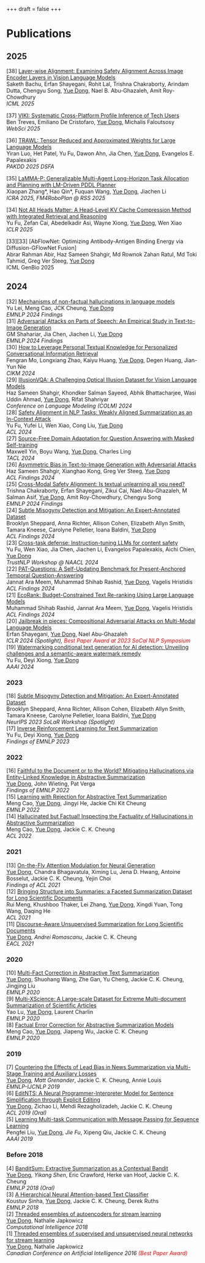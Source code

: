 +++
draft = false
+++

# Publications
## 2025
[38] [Layer-wise Alignment: Examining Safety Alignment Across Image Encoder Layers in Vision Language Models]()<br>Saketh Bachu, Erfan Shayegani, Rohit Lal, Trishna Chakraborty, Arindam Dutta, Chengyu Song, <u>Yue Dong</u>, Nael B. Abu-Ghazaleh, Amit Roy-Chowdhury<br>*ICML 2025*  

[37] [VIKI: Systematic Cross-Platform Profile Inference of Tech Users]()<br>Ben Treves, Emiliano De Cristofaro,  <u>Yue Dong</u>, Michalis Faloutsosy<br>*WebSci 2025*  

[36] [TRAWL: Tensor Reduced and Approximated Weights for Large Language Models]()<br>Yiran Luo, Het Patel, Yu Fu, Dawon Ahn, Jia Chen, <u>Yue Dong</u>, Evangelos E. Papalexakis<br>*PAKDD 2025 DSFA*

[35] [LaMMA-P: Generalizable Multi-Agent Long-Horizon Task Allocation and Planning with LM-Driven PDDL Planner]()<br>Xiaopan Zhang*, Hao Qin*, Fuquan Wang, <u>Yue Dong</u>, Jiachen Li<br>*ICRA 2025, FM4RoboPlan @ RSS 2025*  

[34] [Not All Heads Matter: A Head-Level KV Cache Compression Method with Integrated Retrieval and Reasoning](https://arxiv.org/abs/2410.19258)<br>Yu Fu, Zefan Cai, Abedelkadir Asi, Wayne Xiong, <u>Yue Dong</u>, Wen Xiao<br>*ICLR 2025*  

[33][33] [AbFlowNet: Optimizing Antibody-Antigen Binding Energy via Diffusion-GFlowNet Fusion]<br>Abrar Rahman Abir, Haz Sameen Shahgir, Md Rownok Zahan Ratul, Md Toki Tahmid, Greg Ver Steeg, <u>Yue Dong</u><br>ICML GenBio 2025

## 2024
[32] [Mechanisms of non-factual hallucinations in language models](https://arxiv.org/abs/2403.18167)<br>Yu Lei, Meng Cao, JCK Cheung, <u>Yue Dong</u><br>*EMNLP 2024 Findings*  
[31] [Adversarial Attacks on Parts of Speech: An Empirical Study in Text-to-Image Generation](https://arxiv.org/abs/2409.15381)<br>GM Shahariar, Jia Chen, Jiachen Li, <u>Yue Dong</u><br>*EMNLP 2024 Findings*  
[30] [How to Leverage Personal Textual Knowledge for Personalized Conversational Information Retrieval](https://dl.acm.org/doi/abs/10.1145/3627673.3679939)<br>Fengran Mo, Longxiang Zhao, Kaiyu Huang, <u>Yue Dong</u>, Degen Huang, Jian-Yun Nie<br>*CIKM 2024*  
[29] [IllusionVQA: A Challenging Optical Illusion Dataset for Vision Language Models](https://arxiv.org/abs/2403.15952)<br>Haz Sameen Shahgir, Khondker Salman Sayeed, Abhik Bhattacharjee, Wasi Uddin Ahmad, <u>Yue Dong</u>, Rifat Shahriyar<br>*Conference on Language Modeling (COLM) 2024*  
[28] [Safety Alignment in NLP Tasks: Weakly Aligned Summarization as an In-Context Attack](https://arxiv.org/abs/2312.06924)<br>Yu Fu, Yufei Li, Wen Xiao, Cong Liu, <u>Yue Dong</u><br>*ACL 2024*  
[27] [Source-Free Domain Adaptation for Question Answering with Masked Self-training](https://arxiv.org/abs/2212.09563)<br>Maxwell Yin, Boyu Wang, <u>Yue Dong</u>, Charles Ling<br>*TACL 2024*  
[26] [Asymmetric Bias in Text-to-Image Generation with Adversarial Attacks](https://arxiv.org/abs/2312.14440)<br>Haz Sameen Shahgir, Xianghao Kong, Greg Ver Steeg, <u>Yue Dong</u><br>*ACL Findings 2024*  
[25] [Cross-Modal Safety Alignment: Is textual unlearning all you need?](https://arxiv.org/abs/2406.02575)<br>Trishna Chakraborty, Erfan Shayegani, Zikui Cai, Nael Abu-Ghazaleh, M Salman Asif, <u>Yue Dong</u>, Amit Roy-Chowdhury, Chengyu Song<br>*EMNLP 2024 Findings*  
[24] [Subtle Misogyny Detection and Mitigation: An Expert-Annotated Dataset](https://arxiv.org/abs/2311.09443)<br>Brooklyn Sheppard, Anna Richter, Allison Cohen, Elizabeth Allyn Smith, Tamara Kneese, Carolyne Pelletier, Ioana Baldini, <u>Yue Dong</u><br>*ACL Findings 2024*  
[23] [Cross-task defense: Instruction-tuning LLMs for content safety](https://arxiv.org/abs/2312.06924)<br>Yu Fu, Wen Xiao, Jia Chen, Jiachen Li, Evangelos Papalexakis, Aichi Chien, <u>Yue Dong</u><br>*TrustNLP Workshop @ NAACL 2024*  
[22] [PAT-Questions: A Self-Updating Benchmark for Present-Anchored Temporal Question-Answering](https://arxiv.org/abs/2402.11034)<br>Jannat Ara Meem, Muhammad Shihab Rashid, <u>Yue Dong</u>, Vagelis Hristidis<br>*ACL Findings 2024*  
[21] [EcoRank: Budget-Constrained Text Re-ranking Using Large Language Models](https://arxiv.org/abs/2402.10866)<br>Muhammad Shihab Rashid, Jannat Ara Meem, <u>Yue Dong</u>, Vagelis Hristidis<br>*ACL Findings 2024*  
[20] [Jailbreak in pieces: Compositional Adversarial Attacks on Multi-Modal Language Models](https://arxiv.org/abs/2401.12345)<br>Erfan Shayegani, <u>Yue Dong</u>, Nael Abu-Ghazaleh<br>*ICLR 2024 (Spotlight), <span style="color:red">Best Paper Award at 2023 SoCal NLP Symposium</span>*  
[19] [Watermarking conditional text generation for AI detection: Unveiling challenges and a semantic-aware watermark remedy](https://arxiv.org/abs/2401.67890)<br>Yu Fu, Deyi Xiong, <u>Yue Dong</u><br>*AAAI 2024*

### 2023
[18] [Subtle Misogyny Detection and Mitigation: An Expert-Annotated Dataset](#)<br>Brooklyn Sheppard, Anna Richter, Allison Cohen, Elizabeth Allyn Smith, Tamara Kneese, Carolyne Pelletier, Ioana Baldini, <u>Yue Dong</u><br>*NeurIPS 2023 SoLaR Workshop (Spotlight)*  
[17] [Inverse Reinforcement Learning for Text Summarization](#)<br>Yu Fu, Deyi Xiong, <u>Yue Dong</u><br>*Findings of EMNLP 2023*


### 2022
[16] [Faithful to the Document or to the World? Mitigating Hallucinations via Entity-Linked Knowledge in Abstractive Summarization](#)<br><u>Yue Dong</u>, John Wieting, Pat Verga<br>*Findings of EMNLP 2022*  
[15] [Learning with Rejection for Abstractive Text Summarization](#)<br>Meng Cao, <u>Yue Dong</u>, Jingyi He, Jackie Chi Kit Cheung<br>*EMNLP 2022*  
[14] [Hallucinated but Factual! Inspecting the Factuality of Hallucinations in Abstractive Summarization](#)<br>Meng Cao, <u>Yue Dong</u>, Jackie C. K. Cheung<br>*ACL 2022*


### 2021
[13] [On-the-Fly Attention Modulation for Neural Generation](#)<br><u>Yue Dong</u>, Chandra Bhagavatula, Ximing Lu, Jena D. Hwang, Antoine Bosselut, Jackie C. K. Cheung, Yejin Choi<br>*Findings of ACL 2021*  
[12] [Bringing Structure into Summaries: a Faceted Summarization Dataset for Long Scientific Documents](#)<br>Rui Meng, Khushboo Thaker, Lei Zhang, <u>Yue Dong</u>, Xingdi Yuan, Tong Wang, Daqing He<br>*ACL 2021*  
[11] [Discourse-Aware Unsupervised Summarization for Long Scientific Documents](#)<br><u>Yue Dong</u>*, Andrei Romascanu*, Jackie C. K. Cheung<br>*EACL 2021*


### 2020
[10] [Multi-Fact Correction in Abstractive Text Summarization](#)<br><u>Yue Dong</u>, Shuohang Wang, Zhe Gan, Yu Cheng, Jackie C. K. Cheung, Jingjing Liu<br>*EMNLP 2020*  
[9] [Multi-XScience: A Large-scale Dataset for Extreme Multi-document Summarization of Scientific Articles](#)<br>Yao Lu, <u>Yue Dong</u>, Laurent Charlin<br>*EMNLP 2020*  
[8] [Factual Error Correction for Abstractive Summarization Models](#)<br>Meng Cao, <u>Yue Dong</u>, Jiapeng Wu, Jackie C. K. Cheung<br>*EMNLP 2020*


### 2019
[7] [Countering the Effects of Lead Bias in News Summarization via Multi-Stage Training and Auxiliary Losses](#)<br><u>Yue Dong</u>*, Matt Grenander*, Jackie C. K. Cheung, Annie Louis<br>*EMNLP-IJCNLP 2019*  
[6] [EditNTS: A Neural Programmer-Interpreter Model for Sentence Simplification through Explicit Editing](#)<br><u>Yue Dong</u>, Zichao Li, Mehdi Rezagholizadeh, Jackie C. K. Cheung<br>*ACL 2019 (Oral)*  
[5] [Learning Multi-task Communication with Message Passing for Sequence Learning](#)<br>Pengfei Liu, <u>Yue Dong</u>*, Jie Fu*, Xipeng Qiu, Jackie C. K. Cheung<br>*AAAI 2019*


### Before 2018
[4] [BanditSum: Extractive Summarization as a Contextual Bandit](#)<br><u>Yue Dong</u>*, Yikang Shen*, Eric Crawford, Herke van Hoof, Jackie C. K. Cheung<br>*EMNLP 2018 (Oral)*  
[3] [A Hierarchical Neural Attention-based Text Classifier](#)<br>Koustuv Sinha, <u>Yue Dong</u>, Jackie C. K. Cheung, Derek Ruths<br>*EMNLP 2018*  
[2] [Threaded ensembles of autoencoders for stream learning](#)<br><u>Yue Dong</u>, Nathalie Japkowicz<br>*Computational Intelligence 2018*  
[1] [Threaded ensembles of supervised and unsupervised neural networks for stream learning](#)<br><u>Yue Dong</u>, Nathalie Japkowicz<br>*Canadian Conference on Artificial Intelligence 2016 <span style="color:red">(Best Paper Award)</span>*


